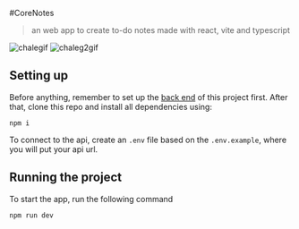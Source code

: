 #CoreNotes

> an web app to create to-do notes made with react, vite and typescript

![chalegif](https://github.com/duanzin/corelab-front/assets/115566934/8e46ccbe-78b8-4a03-82bf-1da4aabde444)
![chaleg2gif](https://github.com/duanzin/corelab-front/assets/115566934/27e4381a-f00a-492c-a1e6-b66a1ab5cf99)

## Setting up

Before anything, remember to set up the [back end](https://github.com/duanzin/corelab-back) of this project first. After that, clone this repo and install all dependencies using:
```
npm i
```
To connect to the api, create an `.env` file based on the `.env.example`, where you will put your api url.
## Running the project

To start the app, run the following command

```
npm run dev
```
